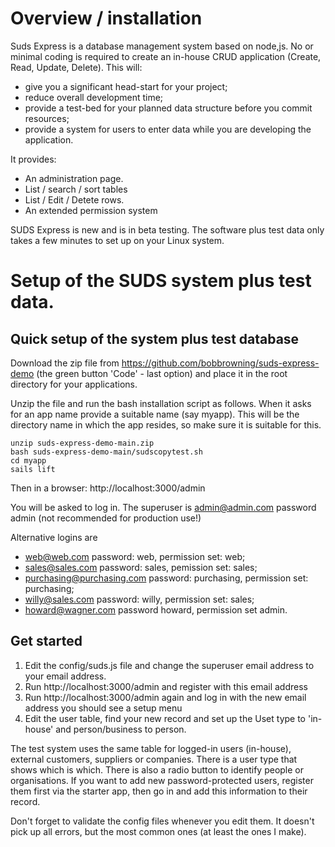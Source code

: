 
# Overview / installation

Suds Express is a database management system based on node,js. No or minimal coding is required to create an in-house CRUD application (Create, Read, Update, Delete). 
This will:
* give you a significant head-start for your project;
* reduce overall development time;
* provide a test-bed for your planned data structure before you commit resources;
* provide a system for users to enter data while you are developing the application.

It provides:

* An administration page.
* List / search / sort tables 
* List / Edit / Detete rows. 
* An extended permission system 

SUDS Express is new and is in beta testing.  The software plus test data only takes a few minutes to set up on your Linux system. 


# Setup of the SUDS system plus test data.


## Quick setup of the system plus test database



Download the zip file from https://github.com/bobbrowning/suds-express-demo (the green button 'Code' - last option) and place it in the root directory for your  applications. 

Unzip the file and run the bash installation script as follows.  When it asks for an app name provide a suitable name (say myapp).  This will be the directory name in which the app resides, so make sure it is suitable for this.

```
unzip suds-express-demo-main.zip
bash suds-express-demo-main/sudscopytest.sh
cd myapp
sails lift
```

Then in a browser:  http://localhost:3000/admin  

You will be asked to log in. The superuser is admin@admin.com password admin (not recommended for production use!)

Alternative logins are 
* web@web.com password: web, permission set: web;
* sales@sales.com password: sales, pemission set: sales; 
* purchasing@purchasing.com password: purchasing, permission set: purchasing;
* willy@sales.com password: willy, permission set: sales;
* howard@wagner.com password howard, permission set admin.

## Get started


1. Edit the config/suds.js file and change the superuser email address to your email address.
1. Run http://localhost:3000/admin and register with this email address
1. Run http://localhost:3000/admin again and log in with the new email address you should see a setup menu
1. Edit the user table, find your new record and set up the Uset type to 'in-house' and person/business to person.

The test system uses the same table for logged-in users (in-house), external customers, suppliers or companies. There is a user type that shows which is which.  There is also a radio button to identify people or organisations.  If you want to add new password-protected users, register them first via the starter app, then go in and add this information to their record. 

Don't forget to validate the config files whenever you edit them. It doesn't pick up all errors, but the most common ones (at least the ones I make).





